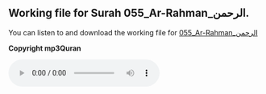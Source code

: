 
## Working file for Surah 055_Ar-Rahman_الرحمن.

You can listen to and download the working file for [055_Ar-Rahman_الرحمن](https://server13.mp3quran.net/husr/055.mp3)

**Copyright mp3Quran**

<audio controls src="https://server13.mp3quran.net/husr/055.mp3"></audio>


